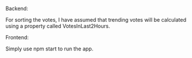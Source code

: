 Backend:

For sorting the votes, I have assumed that trending votes will be calculated using a property called VotesInLast2Hours.

Frontend:

Simply use npm start to run the app.
